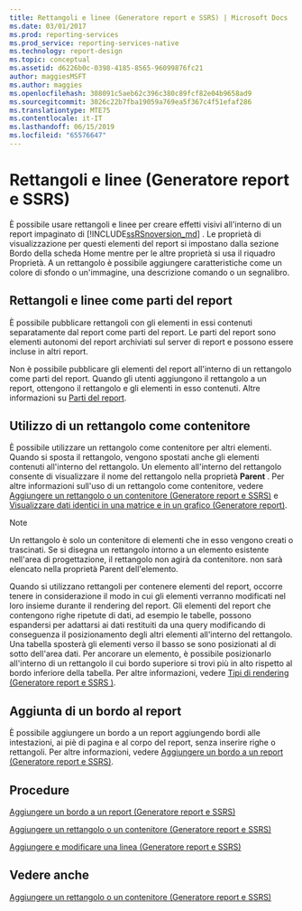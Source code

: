```yaml
---
title: Rettangoli e linee (Generatore report e SSRS) | Microsoft Docs
ms.date: 03/01/2017
ms.prod: reporting-services
ms.prod_service: reporting-services-native
ms.technology: report-design
ms.topic: conceptual
ms.assetid: d6226b0c-0398-4185-8565-96099876fc21
author: maggiesMSFT
ms.author: maggies
ms.openlocfilehash: 308091c5aeb62c396c380c89fcf82e04b9658ad9
ms.sourcegitcommit: 3026c22b7fba19059a769ea5f367c4f51efaf286
ms.translationtype: MTE75
ms.contentlocale: it-IT
ms.lasthandoff: 06/15/2019
ms.locfileid: "65576647"
---
```

# <a name="rectangles-and-lines-report-builder-and-ssrs"></a>Rettangoli e linee (Generatore report e SSRS)
  È possibile usare rettangoli e linee per creare effetti visivi all'interno di un report impaginato di [!INCLUDE[ssRSnoversion_md](../../includes/ssrsnoversion-md.md)] . Le proprietà di visualizzazione per questi elementi del report si impostano dalla sezione Bordo della scheda Home mentre per le altre proprietà si usa il riquadro Proprietà. A un rettangolo è possibile aggiungere caratteristiche come un colore di sfondo o un'immagine, una descrizione comando o un segnalibro.  
  
##  <a name="RectanglesLinesReportParts"></a> Rettangoli e linee come parti del report  
 È possibile pubblicare rettangoli con gli elementi in essi contenuti separatamente dal report come parti del report. Le parti del report sono elementi autonomi del report archiviati sul server di report e possono essere incluse in altri report.  
  
 Non è possibile pubblicare gli elementi del report all'interno di un rettangolo come parti del report. Quando gli utenti aggiungono il rettangolo a un report, ottengono il rettangolo e gli elementi in esso contenuti.  Altre informazioni su [Parti del report](../../reporting-services/report-design/report-parts-report-builder-and-ssrs.md).  
  
##  <a name="RectangleAsContainer"></a> Utilizzo di un rettangolo come contenitore  
 È possibile utilizzare un rettangolo come contenitore per altri elementi. Quando si sposta il rettangolo, vengono spostati anche gli elementi contenuti all'interno del rettangolo. Un elemento all'interno del rettangolo consente di visualizzare il nome del rettangolo nella proprietà **Parent** . Per altre informazioni sull'uso di un rettangolo come contenitore, vedere [Aggiungere un rettangolo o un contenitore &#40;Generatore report e SSRS&#41;](../../reporting-services/report-design/add-a-rectangle-or-container-report-builder-and-ssrs.md) e [Visualizzare dati identici in una matrice e in un grafico &#40;Generatore report&#41;](../../reporting-services/report-design/display-the-same-data-on-a-matrix-and-a-chart-report-builder.md).  
  
> [!NOTE]  
>  Un rettangolo è solo un contenitore di elementi che in esso vengono creati o trascinati. Se si disegna un rettangolo intorno a un elemento esistente nell'area di progettazione, il rettangolo non agirà da contenitore. non sarà elencato nella proprietà Parent dell'elemento.  
  
 Quando si utilizzano rettangoli per contenere elementi del report, occorre tenere in considerazione il modo in cui gli elementi verranno modificati nel loro insieme durante il rendering del report. Gli elementi del report che contengono righe ripetute di dati, ad esempio le tabelle, possono espandersi per adattarsi ai dati restituiti da una query modificando di conseguenza il posizionamento degli altri elementi all'interno del rettangolo. Una tabella sposterà gli elementi verso il basso se sono posizionati al di sotto dell'area dati. Per ancorare un elemento, è possibile posizionarlo all'interno di un rettangolo il cui bordo superiore si trovi più in alto rispetto al bordo inferiore della tabella. Per altre informazioni, vedere [Tipi di rendering  &#40;Generatore report e SSRS &#41;](../../reporting-services/report-design/rendering-behaviors-report-builder-and-ssrs.md).  
  
##  <a name="ReportBorder"></a> Aggiunta di un bordo al report  
 È possibile aggiungere un bordo a un report aggiungendo bordi alle intestazioni, ai piè di pagina e al corpo del report, senza inserire righe o rettangoli. Per altre informazioni, vedere [Aggiungere un bordo a un report &#40;Generatore report e SSRS&#41;](../../reporting-services/report-design/add-a-border-to-a-report-report-builder-and-ssrs.md).  
  
##  <a name="HowTo"></a> Procedure  
 [Aggiungere un bordo a un report &#40;Generatore report e SSRS&#41;](../../reporting-services/report-design/add-a-border-to-a-report-report-builder-and-ssrs.md)  
  
 [Aggiungere un rettangolo o un contenitore &#40;Generatore report e SSRS&#41;](../../reporting-services/report-design/add-a-rectangle-or-container-report-builder-and-ssrs.md)  
  
 [Aggiungere e modificare una linea &#40;Generatore report e SSRS&#41;](../../reporting-services/report-design/add-and-modify-a-line-report-builder-and-ssrs.md)  
  
## <a name="see-also"></a>Vedere anche  
 [Aggiungere un rettangolo o un contenitore &#40;Generatore report e SSRS&#41;](../../reporting-services/report-design/add-a-rectangle-or-container-report-builder-and-ssrs.md)  
  
  

